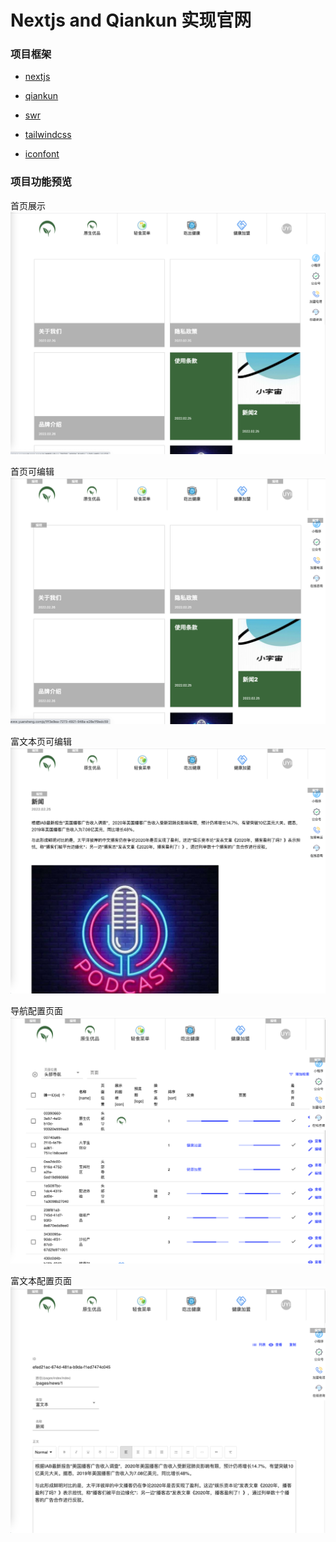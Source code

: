 # Nextjs and Qiankun 实现官网

### 项目框架
- [nextjs](https://nextjs.org/)
- [qiankun](https://qiankun.umijs.org/)
- [swr](https://swr.vercel.app/zh-CN)
- [tailwindcss](https://www.tailwindcss.cn/docs)

- [iconfont](https://www.iconfont.cn/)

### 项目功能预览

首页展示
![](./public/index.png)

首页可编辑
![](./public/edit_page.png)

富文本页可编辑
![](./public/article_edit.png)

导航配置页面
![](./public/edit_nav.png)

富文本配置页面
![](./public/edit_article.png)

